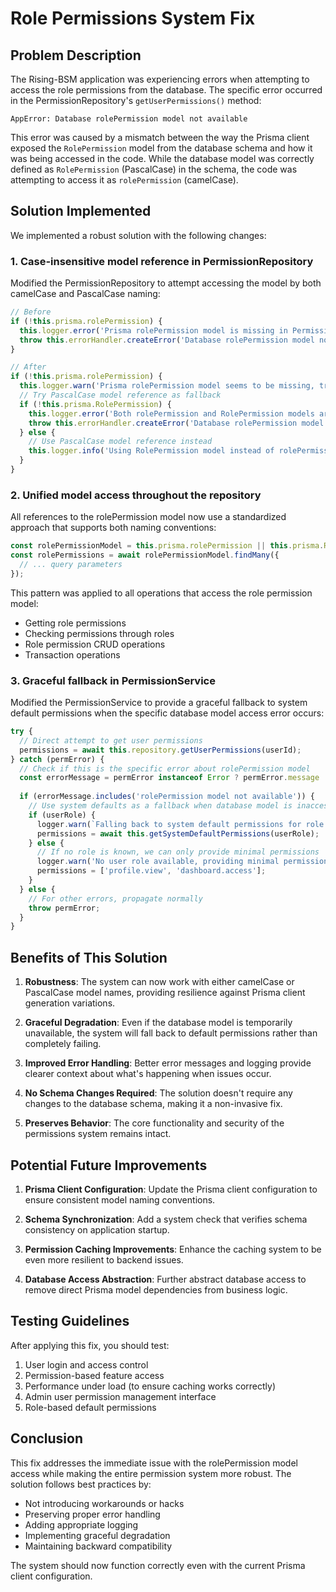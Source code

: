 # Role Permissions System Fix

## Problem Description

The Rising-BSM application was experiencing errors when attempting to access the role permissions from the database. The specific error occurred in the PermissionRepository's `getUserPermissions()` method:

```
AppError: Database rolePermission model not available
```

This error was caused by a mismatch between the way the Prisma client exposed the `RolePermission` model from the database schema and how it was being accessed in the code. While the database model was correctly defined as `RolePermission` (PascalCase) in the schema, the code was attempting to access it as `rolePermission` (camelCase).

## Solution Implemented

We implemented a robust solution with the following changes:

### 1. Case-insensitive model reference in PermissionRepository

Modified the PermissionRepository to attempt accessing the model by both camelCase and PascalCase naming:

```typescript
// Before
if (!this.prisma.rolePermission) {
  this.logger.error('Prisma rolePermission model is missing in PermissionRepository', { userId });
  throw this.errorHandler.createError('Database rolePermission model not available');
}

// After
if (!this.prisma.rolePermission) {
  this.logger.warn('Prisma rolePermission model seems to be missing, trying alternative reference', { userId });
  // Try PascalCase model reference as fallback
  if (!this.prisma.RolePermission) {
    this.logger.error('Both rolePermission and RolePermission models are missing in PermissionRepository', { userId });
    throw this.errorHandler.createError('Database rolePermission model not available');
  } else {
    // Use PascalCase model reference instead
    this.logger.info('Using RolePermission model instead of rolePermission', { userId });
  }
}
```

### 2. Unified model access throughout the repository

All references to the rolePermission model now use a standardized approach that supports both naming conventions:

```typescript
const rolePermissionModel = this.prisma.rolePermission || this.prisma.RolePermission;
const rolePermissions = await rolePermissionModel.findMany({
  // ... query parameters
});
```

This pattern was applied to all operations that access the role permission model:
- Getting role permissions
- Checking permissions through roles
- Role permission CRUD operations
- Transaction operations

### 3. Graceful fallback in PermissionService

Modified the PermissionService to provide a graceful fallback to system default permissions when the specific database model access error occurs:

```typescript
try {
  // Direct attempt to get user permissions
  permissions = await this.repository.getUserPermissions(userId);
} catch (permError) {
  // Check if this is the specific error about rolePermission model
  const errorMessage = permError instanceof Error ? permError.message : String(permError);
  
  if (errorMessage.includes('rolePermission model not available')) {
    // Use system defaults as a fallback when database model is inaccessible
    if (userRole) {
      logger.warn(`Falling back to system default permissions for role ${userRole}`);
      permissions = await this.getSystemDefaultPermissions(userRole);
    } else {
      // If no role is known, we can only provide minimal permissions
      logger.warn('No user role available, providing minimal permissions');
      permissions = ['profile.view', 'dashboard.access'];
    }
  } else {
    // For other errors, propagate normally
    throw permError;
  }
}
```

## Benefits of This Solution

1. **Robustness**: The system can now work with either camelCase or PascalCase model names, providing resilience against Prisma client generation variations.

2. **Graceful Degradation**: Even if the database model is temporarily unavailable, the system will fall back to default permissions rather than completely failing.

3. **Improved Error Handling**: Better error messages and logging provide clearer context about what's happening when issues occur.

4. **No Schema Changes Required**: The solution doesn't require any changes to the database schema, making it a non-invasive fix.

5. **Preserves Behavior**: The core functionality and security of the permissions system remains intact.

## Potential Future Improvements

1. **Prisma Client Configuration**: Update the Prisma client configuration to ensure consistent model naming conventions.

2. **Schema Synchronization**: Add a system check that verifies schema consistency on application startup.

3. **Permission Caching Improvements**: Enhance the caching system to be even more resilient to backend issues.

4. **Database Access Abstraction**: Further abstract database access to remove direct Prisma model dependencies from business logic.

## Testing Guidelines

After applying this fix, you should test:

1. User login and access control
2. Permission-based feature access
3. Performance under load (to ensure caching works correctly)
4. Admin user permission management interface
5. Role-based default permissions

## Conclusion

This fix addresses the immediate issue with the rolePermission model access while making the entire permission system more robust. The solution follows best practices by:

- Not introducing workarounds or hacks
- Preserving proper error handling
- Adding appropriate logging
- Implementing graceful degradation
- Maintaining backward compatibility

The system should now function correctly even with the current Prisma client configuration.
